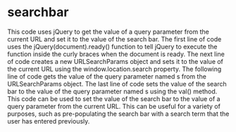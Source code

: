 # searchbar
This code uses jQuery to get the value of a query parameter from the current URL and set it to the value of the search bar.
The first line of code uses the jQuery(document).ready() function to tell jQuery to execute the function inside the curly braces when the document is ready.
The next line of code creates a new URLSearchParams object and sets it to the value of the current URL using the window.location.search property.
The following line of code gets the value of the query parameter named s from the URLSearchParams object.
The last line of code sets the value of the search bar to the value of the query parameter named s using the val() method.
This code can be used to set the value of the search bar to the value of a query parameter from the current URL. This can be useful for a variety of purposes, such as pre-populating the search bar with a search term that the user has entered previously.
